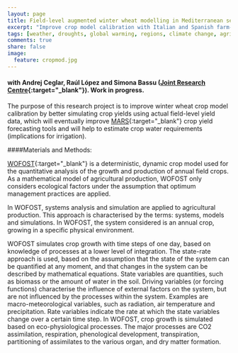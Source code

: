 ```yaml
---
layout: page
title: Field-level augmented winter wheat modelling in Mediterranean semi-arid regions - An application to the Po river basin and Castilla y León
excerpt: "Improve crop model calibration with Italian and Spanish farm-level data"
tags: [weather, droughts, global warming, regions, climate change, agriculture, crop, yields, adaptation, remote sensing, satellite]
comments: true
share: false
image:
  feature: cropmod.jpg
---
```


#### with Andrej Ceglar, Raúl López and Simona Bassu ([Joint Research Centre](https://ec.europa.eu/jrc/en/mars){:target="_blank"}). Work in progress.

The purpose of this research project is to improve winter wheat crop model calibration by better simulating crop yields using actual field-level yield data, which will eventually improve [MARS](https://ec.europa.eu/jrc/en/research-topic/crop-yield-forecasting){:target="_blank"} crop yield forecasting tools and will help to estimate crop water requirements (implications for irrigation).

####Materials and Methods: 

[WOFOST](http://bioma.jrc.ec.europa.eu/documentation/Wofost%20Modelling%20Solution%20Documentation.pdf){:target="_blank"} is a deterministic, dynamic crop model used for the quantitative analysis of the growth and production of annual field crops. As a mathematical model of agricultural production, WOFOST only considers ecological factors under the assumption that optimum management practices are applied.

In WOFOST, systems analysis and simulation are applied to agricultural production. This approach is characterised by the terms: systems, models and simulations. In WOFOST, the system considered is an annual crop, growing in a specific physical environment.

WOFOST simulates crop growth with time steps of one day, based on knowledge of processes at a lower level of integration. The state-rate approach is used, based on the assumption that the state of the system can be quantified at any moment, and that changes in the system can be described by mathematical equations. State variables are quantities, such as biomass or the amount of water in the soil. Driving variables (or forcing functions) characterise the influence of external factors on the system, but are not influenced by the processes within the system. Examples are macro-meteorological variables, such as radiation, air temperature and precipitation. Rate variables indicate the rate at which the state variables change over a certain time step.
In WOFOST, crop growth is simulated based on eco-physiological processes. The major processes are CO2 assimilation, respiration, phenological development, transpiration, partitioning of assimilates to the various organ, and dry matter formation.
